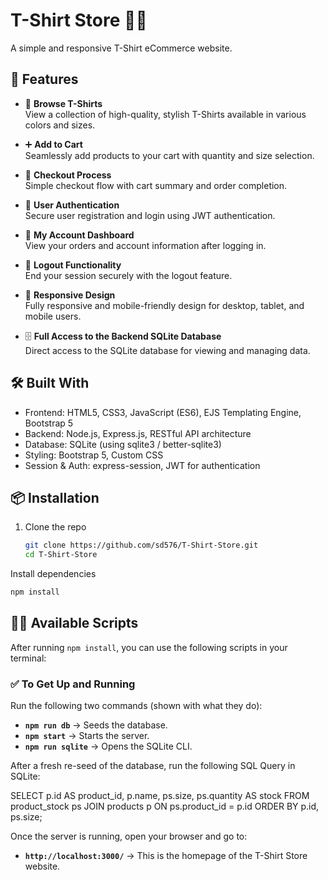 # T-Shirt Store 🛒👕

A simple and responsive T-Shirt eCommerce website.

## 🚀 Features

- 🛒 **Browse T-Shirts**  
  View a collection of high-quality, stylish T-Shirts available in various colors and sizes.

- ➕ **Add to Cart**  
  Seamlessly add products to your cart with quantity and size selection.

- 🧾 **Checkout Process**  
  Simple checkout flow with cart summary and order completion.

- 👤 **User Authentication**  
  Secure user registration and login using JWT authentication.

- 🔐 **My Account Dashboard**  
  View your orders and account information after logging in.

- 🚪 **Logout Functionality**  
  End your session securely with the logout feature.

- 📱 **Responsive Design**  
  Fully responsive and mobile-friendly design for desktop, tablet, and mobile users.

- 🗄️ **Full Access to the Backend SQLite Database**  
  Direct access to the SQLite database for viewing and managing data.

## 🛠️ Built With

- Frontend: HTML5, CSS3, JavaScript (ES6), EJS Templating Engine, Bootstrap 5
- Backend: Node.js, Express.js, RESTful API architecture
- Database: SQLite (using sqlite3 / better-sqlite3)
- Styling: Bootstrap 5, Custom CSS
- Session & Auth: express-session, JWT for authentication

## 📦 Installation

1. Clone the repo
   ```bash
   git clone https://github.com/sd576/T-Shirt-Store.git
   cd T-Shirt-Store
   ```

Install dependencies

```bash
npm install
```

## 🏃‍♂️ Available Scripts

After running `npm install`, you can use the following scripts in your terminal:

### ✅ To Get Up and Running

Run the following two commands (shown with what they do):

- **`npm run db`** → Seeds the database.
- **`npm start`** → Starts the server.
- **`npm run sqlite`** → Opens the SQLite CLI.

After a fresh re-seed of the database, run the following SQL Query in SQLite:

SELECT
p.id AS product_id,
p.name,
ps.size,
ps.quantity AS stock
FROM product_stock ps
JOIN products p ON ps.product_id = p.id
ORDER BY p.id, ps.size;

Once the server is running, open your browser and go to:

- **`http://localhost:3000/`** → This is the homepage of the T-Shirt Store website.

